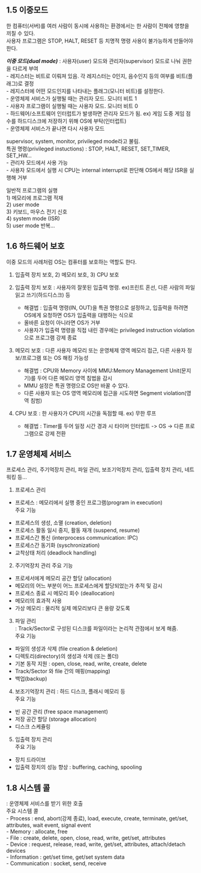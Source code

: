 ## 1.5 이중모드
한 컴퓨터(서버)를 여러 사람이 동시에 사용하는 환경에서는 한 사람이 전체에 영향을 끼칠 수 있다.   
사용자 프로그램은 STOP, HALT, RESET 등 치명적 명령 사용이 불가능하게 만들어야 한다.   
   
***이중 모드(dual mode)*** : 사용자(user) 모드와 관리자(supervisor) 모드로 나눠 권한을 다르게 부여   
    - 레지스터는 비트로 이뤄져 있음. 각 레지스터는 0인지, 음수인지 등의 여부를 비트(플래그)로 결정   
    - 레지스터에 어떤 모드인지를 나타내는 플래그(모니터 비트)를 설정한다.   
    - 운영체제 서비스가 실행될 때는 관리자 모드. 모니터 비트 1   
    - 사용자 프로그램이 실행될 때는 사용자 모드. 모니터 비트 0   
    - 하드웨어/소프트웨어 인터럽트가 발생하면 관리자 모드가 됨. ex) 게임 도중 게임 점수를 하드디스크에 저장하기 위해 OS에 부탁(인터럽트)   
    - 운영체제 서비스가 끝나면 다시 사용자 모드   
   
supervisor, system, monitor, privileged mode라고 불림.   
특권 명령(privileged instuctions) : STOP, HALT, RESET, SET_TIMER, SET_HW...   
    - 관리자 모드에서 사용 가능   
    - 사용자 모드에서 실행 시 CPU는 internal interrupt로 판단해 OS에서 해당 ISR을 실행해 거부   
   
일반적 프로그램의 실행   
    1) 메모리에 프로그램 적재   
    2) user mode   
    3) 키보드, 마우스 전기 신호   
    4) system mode (ISR)   
    5) user mode 반복...   
   
## 1.6 하드웨어 보호
이중 모드의 사례처럼 OS는 컴퓨터를 보호하는 역할도 한다.   
1) 입출력 장치 보호, 2) 메모리 보호, 3) CPU 보호   
   
1) 입출력 장치 보호 : 사용자의 잘못된 입출력 명령. ex)프린트 혼선, 다른 사람의 파일 읽고 쓰기(하드디스크) 등   
    - 해결법 : 입출력 명령(IN, OUT)을 특권 명령으로 설정하고, 입출력을 하려면 OS에게 요청하면 OS가 입출력을 대행하는 식으로   
    - 올바른 요청이 아니라면 OS가 거부   
    - 사용자가 입출력 명령을 직접 내린 경우에는 privileged instruction violation으로 프로그램 강제 종료   
   
2) 메모리 보호 : 다른 사용자 메모리 또는 운영체제 영역 메모리 접근, 다른 사용자 정보/프로그램 또는 OS 해킹 가능성   
    - 해결법 : CPU와 Memory 사이에 MMU:Memory Management Unit(문지기)를 두어 다른 메모리 영역 침법을 감시   
    - MMU 설정은 특권 명령으로 OS만 바꿀 수 있다.   
    - 다른 사용자 또는 OS 영역 메모리에 접근을 시도하면 Segment violation(영역 침범)   
   
3) CPU 보호 : 한 사용자가 CPU의 시간을 독점할 때. ex) 무한 루프   
    - 해결법 : Timer를 두어 일정 시간 경과 시 타이머 인터럽트 -> OS -> 다른 프로그램으로 강제 전환   
   
## 1.7 운영체제 서비스
프로세스 관리, 주기억장치 관리, 파일 관리, 보조기억장치 관리, 입출력 장치 관리, 네트워킹 등...   
   
1) 프로세스 관리   
* 프로세스 : 메모리에서 실행 중인 프로그램(program in execution)    
주요 기능   
- 프로세스의 생성, 소멸 (creation, deletion)   
- 프로세스 활동 일시 중지, 활동 재개 (suspend, resume)   
- 프로세스간 통신 (interprocess communication: IPC)   
- 프로세스간 동기화 (syschronization)   
- 교착상태 처리 (deadlock handling)   
   
2) 주기억장치 관리
주요 기능   
- 프로세서에게 메모리 공간 할당 (allocation)   
- 메모리의 어느 부분이 어느 프로세스에게 할당되었는가 추적 및 감시   
- 프로세스 종료 시 메모리 회수 (deallocation)   
- 메모리의 효과적 사용   
- 가상 메모리 : 물리적 실제 메모리보다 큰 용량 갖도록   
   
3) 파일 관리   
: Track/Sector로 구성된 디스크를 파일이라는 논리적 관점에서 보게 해줌.   
주요 기능
- 파일의 생성과 삭제 (file creation & deletion)   
- 디렉토리(directory)의 생성과 삭제 (또는 폴더)   
- 기본 동작 지원 : open, close, read, write, create, delete   
- Track/Sector 와 file 간의 매핑(mapping)   
- 백업(backup)   
   
4) 보조기억장치 관리
: 하드 디스크, 플래시 메모리 등   
주요 기능   
- 빈 공간 관리 (free space management)   
- 저장 공간 할당 (storage allocation)   
- 디스크 스케쥴링   
   
5) 입출력 장치 관리   
주요 기능
- 장치 드라이브
- 입출력 장치의 성능 향상 : buffering, caching, spooling   
   
## 1.8 시스템 콜
: 운영체제 서비스를 받기 위한 호출   
주요 시스템 콜  
    - Process : end, abort(강제 종료), load, execute, create, terminate, get/set, attributes, wait event, signal event   
    - Memory : allocate, free   
    - File : create, delete, open, close, read, write, get/set, attributes   
    - Device : request, release, read, write, get/set, attributes, attach/detach devices   
    - Information : get/set time, get/set system data   
    - Communication : socket, send, receive     
